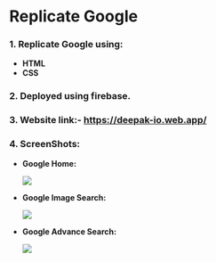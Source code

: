 # Replicate Google
### 1. Replicate Google using:
* __HTML__
* __CSS__

### 2. Deployed using firebase.

### 3. Website link:-    https://deepak-io.web.app/ 

### 4. ScreenShots:
* __Google Home:__ 

     <kbd><img src="https://user-images.githubusercontent.com/60283312/128634006-122f3cdc-219d-450a-8af2-1e3bdfb4f67c.png" /></kbd>


* __Google Image Search:__

    <kbd ><img src="https://user-images.githubusercontent.com/60283312/128634172-30356e98-5b77-46d1-aa96-ecbd109ca2f4.png" /></kbd>


* __Google Advance Search:__ 
    
    <kbd ><img src="https://user-images.githubusercontent.com/60283312/128634440-7f969270-3240-4cec-812d-01e2c86ce7ac.png" /></kbd>
